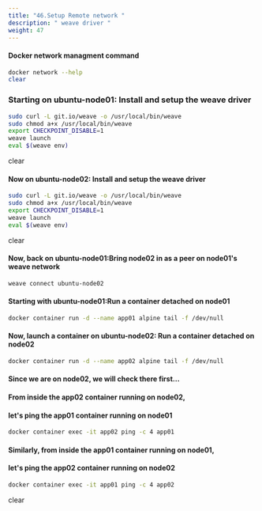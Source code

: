 ```yaml
---
title: "46.Setup Remote network "
description: " weave driver "
weight: 47
---
```


#### Docker network managment command

```sh
docker network --help
clear
```

### Starting on ubuntu-node01: Install and setup the weave driver

```sh
sudo curl -L git.io/weave -o /usr/local/bin/weave
sudo chmod a+x /usr/local/bin/weave
export CHECKPOINT_DISABLE=1
weave launch
eval $(weave env)
```

clear

#### Now on ubuntu-node02: Install and setup the weave driver
```sh
sudo curl -L git.io/weave -o /usr/local/bin/weave
sudo chmod a+x /usr/local/bin/weave
export CHECKPOINT_DISABLE=1
weave launch
eval $(weave env)
```
clear

#### Now, back on ubuntu-node01:Bring node02 in as a peer on node01's weave network
```sh
weave connect ubuntu-node02
```
#### Starting with ubuntu-node01:Run a container detached on node01
```sh
docker container run -d --name app01 alpine tail -f /dev/null
```
#### Now, launch a container on ubuntu-node02: Run a container detached on node02
```sh
docker container run -d --name app02 alpine tail -f /dev/null
```
#### Since we are on node02, we will check there first...
#### From inside the app02 container running on node02,
####  let's ping the app01 container running on node01
```sh
docker container exec -it app02 ping -c 4 app01
```
#### Similarly, from inside the app01 container running on node01,
#### let's ping the app02 container running on node02
```sh
docker container exec -it app01 ping -c 4 app02
```
clear
